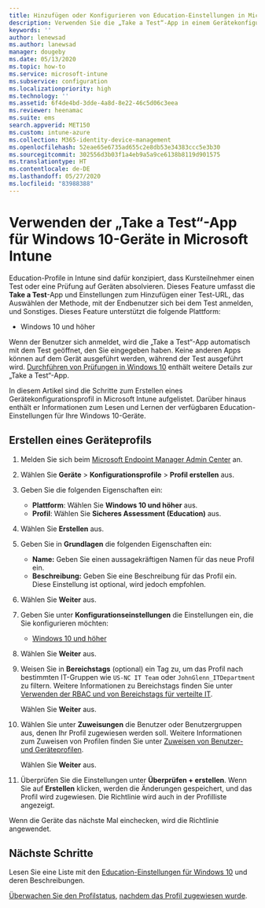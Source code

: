 ```yaml
---
title: Hinzufügen oder Konfigurieren von Education-Einstellungen in Microsoft Intune – Azure | Microsoft-Dokumentation
description: Verwenden Sie die „Take a Test“-App in einem Gerätekonfigurationsprofil für Geräte auf Windows 10 und höher in Microsoft Intune. Erstellen Sie ein Konfigurationsprofil mithilfe der Education-Einstellungen, und geben Sie eine Test-App-URL ein; wählen Sie aus, wie Benutzer sich anmelden, überwachen Sie den Bildschirm während des Tests, und lassen Sie Textvorschläge während des Tests zu, oder verhindern Sie sie.
keywords: ''
author: lenewsad
ms.author: lanewsad
manager: dougeby
ms.date: 05/13/2020
ms.topic: how-to
ms.service: microsoft-intune
ms.subservice: configuration
ms.localizationpriority: high
ms.technology: ''
ms.assetid: 6f4de4bd-3dde-4a8d-8e22-46c5d06c3eea
ms.reviewer: heenamac
ms.suite: ems
search.appverid: MET150
ms.custom: intune-azure
ms.collection: M365-identity-device-management
ms.openlocfilehash: 52eae65e6735ad655c2e8db53e34383ccc5e3b30
ms.sourcegitcommit: 302556d3b03f1a4eb9a5a9ce6138b8119d901575
ms.translationtype: HT
ms.contentlocale: de-DE
ms.lasthandoff: 05/27/2020
ms.locfileid: "83988388"
---
```

# <a name="use-the-take-a-test-app-on-windows-10-devices-in-microsoft-intune"></a>Verwenden der „Take a Test“-App für Windows 10-Geräte in Microsoft Intune

Education-Profile in Intune sind dafür konzipiert, dass Kursteilnehmer einen Test oder eine Prüfung auf Geräten absolvieren. Dieses Feature umfasst die **Take a Test**-App und Einstellungen zum Hinzufügen einer Test-URL, das Auswählen der Methode, mit der Endbenutzer sich bei dem Test anmelden, und Sonstiges. Dieses Feature unterstützt die folgende Plattform:

- Windows 10 und höher

Wenn der Benutzer sich anmeldet, wird die „Take a Test“-App automatisch mit dem Test geöffnet, den Sie eingegeben haben. Keine anderen Apps können auf dem Gerät ausgeführt werden, während der Test ausgeführt wird. [Durchführen von Prüfungen in Windows 10](https://docs.microsoft.com/education/windows/take-tests-in-windows-10) enthält weitere Details zur „Take a Test“-App.

In diesem Artikel sind die Schritte zum Erstellen eines Gerätekonfigurationsprofil in Microsoft Intune aufgelistet. Darüber hinaus enthält er Informationen zum Lesen und Lernen der verfügbaren Education-Einstellungen für Ihre Windows 10-Geräte.

## <a name="create-a-device-profile"></a>Erstellen eines Geräteprofils

1. Melden Sie sich beim [Microsoft Endpoint Manager Admin Center](https://go.microsoft.com/fwlink/?linkid=2109431) an.
2. Wählen Sie **Geräte** > **Konfigurationsprofile** > **Profil erstellen** aus.
3. Geben Sie die folgenden Eigenschaften ein:

    - **Plattform**: Wählen Sie **Windows 10 und höher** aus.
    - **Profil**: Wählen Sie **Sicheres Assessment (Education)** aus.

4. Wählen Sie **Erstellen** aus.
5. Geben Sie in **Grundlagen** die folgenden Eigenschaften ein:

    - **Name:** Geben Sie einen aussagekräftigen Namen für das neue Profil ein.
    - **Beschreibung:** Geben Sie eine Beschreibung für das Profil ein. Diese Einstellung ist optional, wird jedoch empfohlen.

6. Wählen Sie **Weiter** aus.
7. Geben Sie unter **Konfigurationseinstellungen** die Einstellungen ein, die Sie konfigurieren möchten:

    - [Windows 10 und höher](education-settings-windows.md)

8. Wählen Sie **Weiter** aus.

9. Weisen Sie in **Bereichstags** (optional) ein Tag zu, um das Profil nach bestimmten IT-Gruppen wie `US-NC IT Team` oder `JohnGlenn_ITDepartment` zu filtern. Weitere Informationen zu Bereichstags finden Sie unter [Verwenden der RBAC und von Bereichstags für verteilte IT](../fundamentals/scope-tags.md).

    Wählen Sie **Weiter** aus.

10. Wählen Sie unter **Zuweisungen** die Benutzer oder Benutzergruppen aus, denen Ihr Profil zugewiesen werden soll. Weitere Informationen zum Zuweisen von Profilen finden Sie unter [Zuweisen von Benutzer- und Geräteprofilen](device-profile-assign.md).

    Wählen Sie **Weiter** aus.

11. Überprüfen Sie die Einstellungen unter **Überprüfen + erstellen**. Wenn Sie auf **Erstellen** klicken, werden die Änderungen gespeichert, und das Profil wird zugewiesen. Die Richtlinie wird auch in der Profilliste angezeigt.

Wenn die Geräte das nächste Mal einchecken, wird die Richtlinie angewendet.

## <a name="next-steps"></a>Nächste Schritte

Lesen Sie eine Liste mit den [Education-Einstellungen für Windows 10](education-settings-windows.md) und deren Beschreibungen.

[Überwachen Sie den Profilstatus](device-profile-monitor.md), [nachdem das Profil zugewiesen wurde](device-profile-assign.md).

